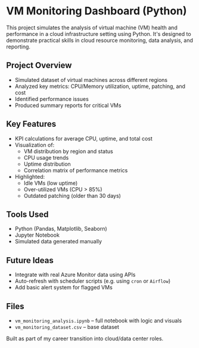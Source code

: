 # VM Monitoring Dashboard (Python)

This project simulates the analysis of virtual machine (VM) health and performance in a cloud infrastructure setting using Python. 
It's designed to demonstrate practical skills in cloud resource monitoring, data analysis, and reporting.

## Project Overview

- Simulated dataset of virtual machines across different regions
- Analyzed key metrics: CPU/Memory utilization, uptime, patching, and cost
- Identified performance issues
- Produced summary reports for critical VMs

## Key Features

- KPI calculations for average CPU, uptime, and total cost
- Visualization of:
  - VM distribution by region and status
  - CPU usage trends
  - Uptime distribution
  - Correlation matrix of performance metrics
- Highlighted:
  - Idle VMs (low uptime)
  - Over-utilized VMs (CPU > 85%)
  - Outdated patching (older than 30 days)

## Tools Used

- Python (Pandas, Matplotlib, Seaborn)
- Jupyter Notebook
- Simulated data generated manually

## Future Ideas

- Integrate with real Azure Monitor data using APIs
- Auto-refresh with scheduler scripts (e.g. using `cron` or `Airflow`)
- Add basic alert system for flagged VMs

## Files

- `vm_monitoring_analysis.ipynb` – full notebook with logic and visuals
- `vm_monitoring_dataset.csv` – base dataset

Built as part of my career transition into cloud/data center roles.
